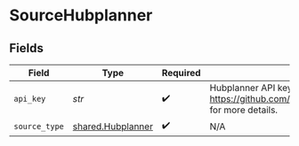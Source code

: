 # SourceHubplanner


## Fields

| Field                                                                                      | Type                                                                                       | Required                                                                                   | Description                                                                                |
| ------------------------------------------------------------------------------------------ | ------------------------------------------------------------------------------------------ | ------------------------------------------------------------------------------------------ | ------------------------------------------------------------------------------------------ |
| `api_key`                                                                                  | *str*                                                                                      | :heavy_check_mark:                                                                         | Hubplanner API key. See https://github.com/hubplanner/API#authentication for more details. |
| `source_type`                                                                              | [shared.Hubplanner](../../models/shared/hubplanner.md)                                     | :heavy_check_mark:                                                                         | N/A                                                                                        |